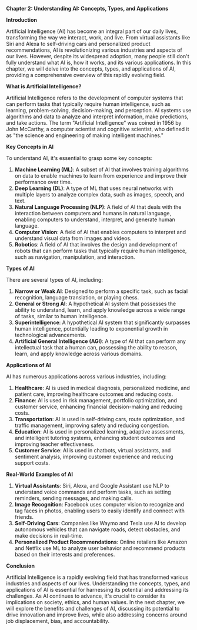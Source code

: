 **Chapter 2: Understanding AI: Concepts, Types, and Applications**

**Introduction**

Artificial Intelligence (AI) has become an integral part of our daily lives, transforming the way we interact, work, and live. From virtual assistants like Siri and Alexa to self-driving cars and personalized product recommendations, AI is revolutionizing various industries and aspects of our lives. However, despite its widespread adoption, many people still don't fully understand what AI is, how it works, and its various applications. In this chapter, we will delve into the concepts, types, and applications of AI, providing a comprehensive overview of this rapidly evolving field.

**What is Artificial Intelligence?**

Artificial Intelligence refers to the development of computer systems that can perform tasks that typically require human intelligence, such as learning, problem-solving, decision-making, and perception. AI systems use algorithms and data to analyze and interpret information, make predictions, and take actions. The term "Artificial Intelligence" was coined in 1956 by John McCarthy, a computer scientist and cognitive scientist, who defined it as "the science and engineering of making intelligent machines."

**Key Concepts in AI**

To understand AI, it's essential to grasp some key concepts:

1. **Machine Learning (ML)**: A subset of AI that involves training algorithms on data to enable machines to learn from experience and improve their performance over time.
2. **Deep Learning (DL)**: A type of ML that uses neural networks with multiple layers to analyze complex data, such as images, speech, and text.
3. **Natural Language Processing (NLP)**: A field of AI that deals with the interaction between computers and humans in natural language, enabling computers to understand, interpret, and generate human language.
4. **Computer Vision**: A field of AI that enables computers to interpret and understand visual data from images and videos.
5. **Robotics**: A field of AI that involves the design and development of robots that can perform tasks that typically require human intelligence, such as navigation, manipulation, and interaction.

**Types of AI**

There are several types of AI, including:

1. **Narrow or Weak AI**: Designed to perform a specific task, such as facial recognition, language translation, or playing chess.
2. **General or Strong AI**: A hypothetical AI system that possesses the ability to understand, learn, and apply knowledge across a wide range of tasks, similar to human intelligence.
3. **Superintelligence**: A hypothetical AI system that significantly surpasses human intelligence, potentially leading to exponential growth in technological advancements.
4. **Artificial General Intelligence (AGI)**: A type of AI that can perform any intellectual task that a human can, possessing the ability to reason, learn, and apply knowledge across various domains.

**Applications of AI**

AI has numerous applications across various industries, including:

1. **Healthcare**: AI is used in medical diagnosis, personalized medicine, and patient care, improving healthcare outcomes and reducing costs.
2. **Finance**: AI is used in risk management, portfolio optimization, and customer service, enhancing financial decision-making and reducing costs.
3. **Transportation**: AI is used in self-driving cars, route optimization, and traffic management, improving safety and reducing congestion.
4. **Education**: AI is used in personalized learning, adaptive assessments, and intelligent tutoring systems, enhancing student outcomes and improving teacher effectiveness.
5. **Customer Service**: AI is used in chatbots, virtual assistants, and sentiment analysis, improving customer experience and reducing support costs.

**Real-World Examples of AI**

1. **Virtual Assistants**: Siri, Alexa, and Google Assistant use NLP to understand voice commands and perform tasks, such as setting reminders, sending messages, and making calls.
2. **Image Recognition**: Facebook uses computer vision to recognize and tag faces in photos, enabling users to easily identify and connect with friends.
3. **Self-Driving Cars**: Companies like Waymo and Tesla use AI to develop autonomous vehicles that can navigate roads, detect obstacles, and make decisions in real-time.
4. **Personalized Product Recommendations**: Online retailers like Amazon and Netflix use ML to analyze user behavior and recommend products based on their interests and preferences.

**Conclusion**

Artificial Intelligence is a rapidly evolving field that has transformed various industries and aspects of our lives. Understanding the concepts, types, and applications of AI is essential for harnessing its potential and addressing its challenges. As AI continues to advance, it's crucial to consider its implications on society, ethics, and human values. In the next chapter, we will explore the benefits and challenges of AI, discussing its potential to drive innovation and improve lives, while also addressing concerns around job displacement, bias, and accountability.